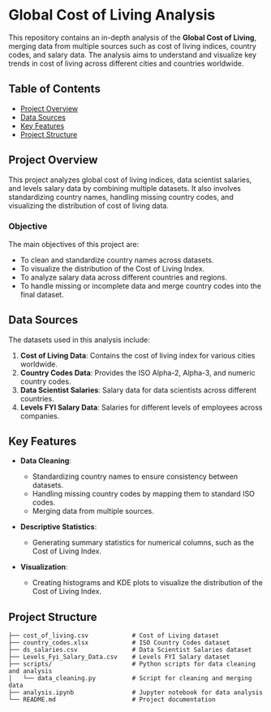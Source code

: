 # Global Cost of Living Analysis

This repository contains an in-depth analysis of the **Global Cost of Living**, merging data from multiple sources such as cost of living indices, country codes, and salary data. The analysis aims to understand and visualize key trends in cost of living across different cities and countries worldwide.

## Table of Contents

- [Project Overview](#project-overview)
- [Data Sources](#data-sources)
- [Key Features](#key-features)
- [Project Structure](#project-structure)

## Project Overview

This project analyzes global cost of living indices, data scientist salaries, and levels salary data by combining multiple datasets. It also involves standardizing country names, handling missing country codes, and visualizing the distribution of cost of living data.

### Objective

The main objectives of this project are:
- To clean and standardize country names across datasets.
- To visualize the distribution of the Cost of Living Index.
- To analyze salary data across different countries and regions.
- To handle missing or incomplete data and merge country codes into the final dataset.

## Data Sources

The datasets used in this analysis include:
1. **Cost of Living Data**: Contains the cost of living index for various cities worldwide.
2. **Country Codes Data**: Provides the ISO Alpha-2, Alpha-3, and numeric country codes.
3. **Data Scientist Salaries**: Salary data for data scientists across different countries.
4. **Levels FYI Salary Data**: Salaries for different levels of employees across companies.

## Key Features

- **Data Cleaning**: 
  - Standardizing country names to ensure consistency between datasets.
  - Handling missing country codes by mapping them to standard ISO codes.
  - Merging data from multiple sources.

- **Descriptive Statistics**:
  - Generating summary statistics for numerical columns, such as the Cost of Living Index.

- **Visualization**:
  - Creating histograms and KDE plots to visualize the distribution of the Cost of Living Index.
  
## Project Structure

```plaintext
├── cost_of_living.csv            # Cost of Living dataset
├── country_codes.xlsx            # ISO Country Codes dataset
├── ds_salaries.csv               # Data Scientist Salaries dataset
├── Levels_Fyi_Salary_Data.csv    # Levels FYI Salary dataset
├── scripts/                      # Python scripts for data cleaning and analysis
│   └── data_cleaning.py          # Script for cleaning and merging data
├── analysis.ipynb                # Jupyter notebook for data analysis
└── README.md                     # Project documentation

